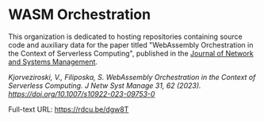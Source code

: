 # WASM Orchestration

This organization is dedicated to hosting repositories containing source code and auxiliary data for the paper titled "WebAssembly Orchestration in the Context of Serverless Computing", published in the [Journal of Network and Systems Management](https://link.springer.com/article/10.1007/s10922-023-09753-0). 

*Kjorveziroski, V., Filiposka, S. WebAssembly Orchestration in the Context of Serverless Computing. J Netw Syst Manage 31, 62 (2023). https://doi.org/10.1007/s10922-023-09753-0*

Full-text URL: https://rdcu.be/dgw8T
